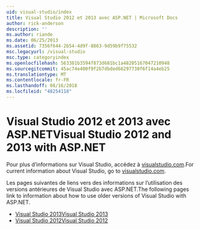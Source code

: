```yaml
---
uid: visual-studio/index
title: Visual Studio 2012 et 2013 avec ASP.NET | Microsoft Docs
author: rick-anderson
description: ''
ms.author: riande
ms.date: 06/25/2013
ms.assetid: 7356f644-2b54-4d9f-8863-9d59b9f75532
msc.legacyurl: /visual-studio
msc.type: categoryindex
ms.openlocfilehash: 563381b3594f873d681bc1a48205167047210948
ms.sourcegitcommit: 45ac74e400f9f2b7dbded66297730f6f14a4eb25
ms.translationtype: MT
ms.contentlocale: fr-FR
ms.lasthandoff: 08/16/2018
ms.locfileid: "48254118"
---
```

# <a name="visual-studio-2012-and-2013-with-aspnet"></a><span data-ttu-id="cabbb-102">Visual Studio 2012 et 2013 avec ASP.NET</span><span class="sxs-lookup"><span data-stu-id="cabbb-102">Visual Studio 2012 and 2013 with ASP.NET</span></span>

<span data-ttu-id="cabbb-103">Pour plus d’informations sur Visual Studio, accédez à [visualstudio.com](https://www.visualstudio.com).</span><span class="sxs-lookup"><span data-stu-id="cabbb-103">For current information about Visual Studio, go to [visualstudio.com](https://www.visualstudio.com).</span></span>

<span data-ttu-id="cabbb-104">Les pages suivantes de liens vers des informations sur l’utilisation des versions antérieures de Visual Studio avec ASP.NET.</span><span class="sxs-lookup"><span data-stu-id="cabbb-104">The following pages link to information about how to use older versions of Visual Studio with ASP.NET.</span></span>

- [<span data-ttu-id="cabbb-105">Visual Studio 2013</span><span class="sxs-lookup"><span data-stu-id="cabbb-105">Visual Studio 2013</span></span>](overview/2013/index.md)
- [<span data-ttu-id="cabbb-106">Visual Studio 2012</span><span class="sxs-lookup"><span data-stu-id="cabbb-106">Visual Studio 2012</span></span>](overview/2012/index.md)

